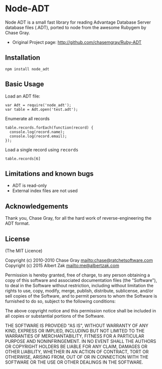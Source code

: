 # Node-ADT

Node ADT is a small fast library for reading Advantage Database Server database files (.ADT), ported to node from the awesome Rubygem by Chase Gray.

* Original Project page: <http://github.com/chasemgray/Ruby-ADT>

## Installation

    npm install node_adt

## Basic Usage

Load an ADT file:

    var Adt = require('node_adt');
    var table = Adt.open('test.adt');

Enumerate all records

    table.records.forEach(function(record) {
      console.log(record.name);
      console.log(record.email);
    });

Load a single record using <tt>records</tt>

    table.records[6]

## Limitations and known bugs

* ADT is read-only
* External index files are not used

## Acknowledgements

Thank you, Chase Gray, for all the hard work of reverse-engineering the ADT format.


## License

(The MIT Licence)

Copyright (c) 2010-2010 Chase Gray <mailto:chase@ratchetsoftware.com>
Copyright (c) 2015 Albert Zak <mailto:me@albertzak.com>

Permission is hereby granted, free of charge, to any person
obtaining a copy of this software and associated documentation
files (the "Software"), to deal in the Software without
restriction, including without limitation the rights to use,
copy, modify, merge, publish, distribute, sublicense, and/or sell
copies of the Software, and to permit persons to whom the
Software is furnished to do so, subject to the following
conditions:

The above copyright notice and this permission notice shall be
included in all copies or substantial portions of the Software.

THE SOFTWARE IS PROVIDED "AS IS", WITHOUT WARRANTY OF ANY KIND,
EXPRESS OR IMPLIED, INCLUDING BUT NOT LIMITED TO THE WARRANTIES
OF MERCHANTABILITY, FITNESS FOR A PARTICULAR PURPOSE AND
NONINFRINGEMENT. IN NO EVENT SHALL THE AUTHORS OR COPYRIGHT
HOLDERS BE LIABLE FOR ANY CLAIM, DAMAGES OR OTHER LIABILITY,
WHETHER IN AN ACTION OF CONTRACT, TORT OR OTHERWISE, ARISING
FROM, OUT OF OR IN CONNECTION WITH THE SOFTWARE OR THE USE OR
OTHER DEALINGS IN THE SOFTWARE.
